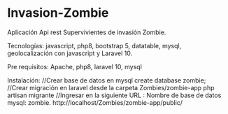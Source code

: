 # Invasion-Zombie
Aplicación Api rest Supervivientes de invasión Zombie.

Tecnologías: javascript, php8, bootstrap 5, datatable, mysql, geolocalización con javascript y Laravel 10.

Pre requisitos:
Apache, php8, laravel 10, mysql

Instalación:
//Crear base de datos en mysql
create database zombie;
//Crear migración en laravel desde la carpeta Zombies/zombie-app
php artisan migrante
//Ingresar en la siguiente URL :
Nombre de base de datos mysql: zombie.
http://localhost/Zombies/zombie-app/public/

